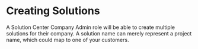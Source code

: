 # Creating Solutions

A Solution Center Company Admin role will be able to create multiple solutions for their company. A solution name can merely represent a project name, which could map to one of your customers.


